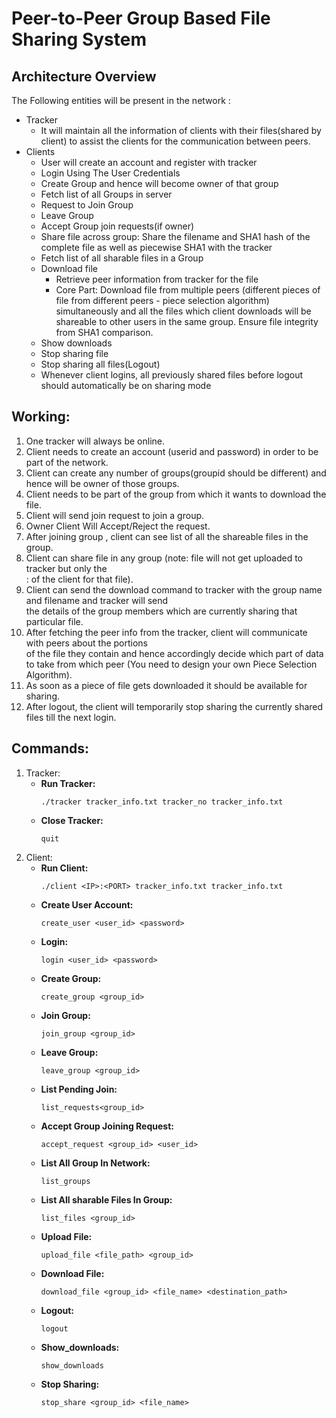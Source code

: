 # Peer-to-Peer Group Based File Sharing System



## Architecture Overview

The Following entities will be present in the network :

- Tracker
    - It will maintain all the information of clients with their files(shared by client) to assist 
      the clients for the communication between peers.
- Clients
    - User will create an account and register with tracker
    - Login Using The User Credentials
    - Create Group and hence will become owner of that group
    - Fetch list of all Groups in server
    - Request to Join Group
    - Leave Group
    - Accept Group join requests(if owner)
    - Share file across group: Share the filename and SHA1 hash of the complete file as well as 
      piecewise SHA1 with the tracker
    - Fetch list of all sharable files in a Group
    - Download file
        - Retrieve peer information from tracker for the file
        - Core Part: Download file from multiple peers (different pieces of file from different 
          peers - piece selection algorithm) simultaneously and all the files which client downloads 
          will be shareable to other users in the same group. Ensure file integrity from SHA1 comparison.
    - Show downloads
    - Stop sharing file
    - Stop sharing all files(Logout)
    - Whenever client logins, all previously shared files before logout should automatically be on 
      sharing mode

## Working:

1. One tracker will always be online.
2. Client needs to create an account (userid and password) in order to be part of the network.
3. Client can create any number of groups(groupid should be different) and hence will be owner of 
   those groups.
4. Client needs to be part of the group from which it wants to download the file.
5. Client will send join request to join a group.
6. Owner Client Will Accept/Reject the request.
7. After joining group , client can see list of all the shareable files in the group.
8. Client can share file in any group (note: file will not get uploaded to tracker but only the  
   <ip>:<port> of the client for that file).
9. Client can send the download command to tracker with the group name and filename and tracker will send  
   the details of the group members which are currently sharing that particular file.
10. After fetching the peer info from the tracker, client will communicate with peers about the portions  
    of the file they contain and hence accordingly decide which part of data to take from which peer (You need to design your own Piece Selection Algorithm).
11. As soon as a piece of file gets downloaded it should be available for sharing.
12. After logout, the client will temporarily stop sharing the currently shared files till the next login.


## Commands:

1. Tracker:
    - **Run Tracker:** 
        ```
        ./tracker tracker_info.txt tracker_no tracker_info.txt
        ```
    - **Close Tracker:** 
        ```
        quit
        ```
2. Client:
    - **Run Client:** 
        ```
        ./client <IP>:<PORT> tracker_info.txt tracker_info.txt
        ```
    - **Create User Account:** 
        ```
        create_user <user_id> <password>
        ```
    - **Login:** 
        ```
        login <user_id> <password>
        ```
    - **Create Group:** 
        ```
        create_group <group_id>
        ```
    - **Join Group:** 
        ```
        join_group <group_id>
        ```
    - **Leave Group:** 
        ```
        leave_group <group_id>
        ```
    - **List Pending Join:** 
        ```
        list_requests<group_id>
        ```
    - **Accept Group Joining Request:** 
        ```
        accept_request <group_id> <user_id>
        ```
    - **List All Group In Network:** 
        ```
        list_groups
        ```
    - **List All sharable Files In Group:** 
        ```
        list_files <group_id>
        ```
    - **Upload File:** 
        ```
        upload_file <file_path> <group_id>
        ```
    - **Download File:** 
        ```
        download_file <group_id> <file_name> <destination_path>
        ```
    - **Logout:** 
        ```
        logout
        ```
    - **Show_downloads:** 
        ```
        show_downloads
        ```
    - **Stop Sharing:** 
        ```
        stop_share <group_id> <file_name>
        ```
